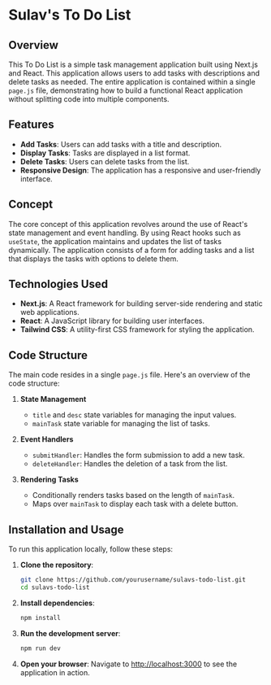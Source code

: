 # Sulav's To Do List

## Overview

This To Do List is a simple task management application built using Next.js and React. This application allows users to add tasks with descriptions and delete tasks as needed. The entire application is contained within a single `page.js` file, demonstrating how to build a functional React application without splitting code into multiple components.

## Features

- **Add Tasks**: Users can add tasks with a title and description.
- **Display Tasks**: Tasks are displayed in a list format.
- **Delete Tasks**: Users can delete tasks from the list.
- **Responsive Design**: The application has a responsive and user-friendly interface.

## Concept

The core concept of this application revolves around the use of React's state management and event handling. By using React hooks such as `useState`, the application maintains and updates the list of tasks dynamically. The application consists of a form for adding tasks and a list that displays the tasks with options to delete them.

## Technologies Used

- **Next.js**: A React framework for building server-side rendering and static web applications.
- **React**: A JavaScript library for building user interfaces.
- **Tailwind CSS**: A utility-first CSS framework for styling the application.

## Code Structure

The main code resides in a single `page.js` file. Here's an overview of the code structure:

1. **State Management**
   - `title` and `desc` state variables for managing the input values.
   - `mainTask` state variable for managing the list of tasks.
   
2. **Event Handlers**
   - `submitHandler`: Handles the form submission to add a new task.
   - `deleteHandler`: Handles the deletion of a task from the list.
   
3. **Rendering Tasks**
   - Conditionally renders tasks based on the length of `mainTask`.
   - Maps over `mainTask` to display each task with a delete button.

## Installation and Usage

To run this application locally, follow these steps:

1. **Clone the repository**:
   ```bash
   git clone https://github.com/yourusername/sulavs-todo-list.git
   cd sulavs-todo-list
   ```

2. **Install dependencies**:
   ```bash
   npm install
   ```

3. **Run the development server**:
   ```bash
   npm run dev
   ```

4. **Open your browser**:
   Navigate to [http://localhost:3000](http://localhost:3000) to see the application in action.

